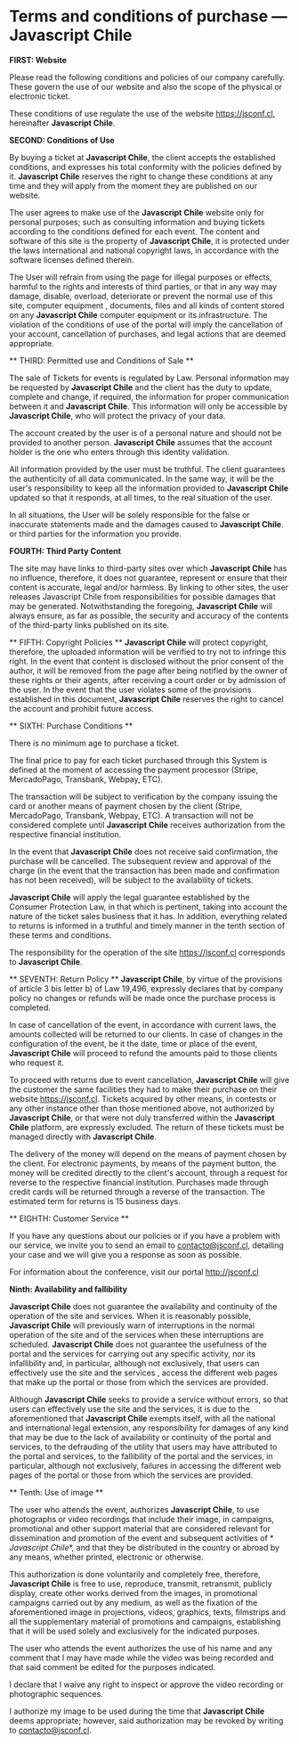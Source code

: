 
# Terms and conditions of purchase — **Javascript Chile**

**FIRST: Website**

Please read the following conditions and policies of our company carefully. These govern the use of our website and also the scope of the physical or electronic ticket.

These conditions of use regulate the use of the website https://jsconf.cl, hereinafter **Javascript Chile**.

**SECOND: Conditions of Use**

By buying a ticket at **Javascript Chile**, the client accepts the established conditions, and expresses his total conformity with the policies defined by it. **Javascript Chile** reserves the right to change these conditions at any time and they will apply from the moment they are published on our website.

The user agrees to make use of the **Javascript Chile** website only for personal purposes; such as consulting information and buying tickets according to the conditions defined for each event. The content and software of this site is the property of **Javascript Chile**, it is protected under the laws
international and national copyright laws, in accordance with the software licenses defined therein.

The User will refrain from using the page for illegal purposes or effects, harmful to the rights and interests of third parties, or that in any way may damage, disable, overload, deteriorate or prevent the normal use of this site, computer equipment , documents, files and all kinds of content stored on any **Javascript Chile** computer equipment or its infrastructure. The violation of the conditions of use of the portal will imply the cancellation of your account, cancellation of purchases, and legal actions that are deemed appropriate.

** THIRD: Permitted use and Conditions of Sale **

The sale of Tickets for events is regulated by Law.
Personal information may be requested by **Javascript Chile** and the client has the duty to update, complete and change, if required, the information for proper communication between it and **Javascript Chile**. This information will only be accessible by **Javascript Chile**, who will protect the privacy of your data.

The account created by the user is of a personal nature and should not be provided to another person. **Javascript Chile** assumes that the account holder is the one who enters through this identity validation.

All information provided by the user must be truthful. The client guarantees the authenticity of all data communicated. In the same way, it will be the user's responsibility to keep all the information provided to **Javascript Chile** updated so that it responds, at all times, to the real situation of the user.

In all situations, the User will be solely responsible for the false or inaccurate statements made and the damages caused to **Javascript Chile**. or third parties for the information you provide.

**FOURTH: Third Party Content**

The site may have links to third-party sites over which **Javascript Chile** has no influence, therefore, it does not guarantee, represent or ensure that their content is accurate, legal and/or harmless. By linking to other sites, the user releases Javascript Chile from responsibilities for possible damages that may be generated. Notwithstanding the foregoing, **Javascript Chile** will always ensure, as far as possible, the security and accuracy of the contents of the third-party links published on its site.

** FIFTH: Copyright Policies **
**Javascript Chile** will protect copyright, therefore, the uploaded information will be verified to try not to infringe this right. In the event that content is disclosed without the prior consent of the author, it will be removed from the page after being notified by the owner of these rights or their agents, after receiving a court order or by admission of the user. In the event that the user violates some of the provisions established in this document, **Javascript Chile** reserves the right to cancel the account and prohibit future access.

** SIXTH: Purchase Conditions **

There is no minimum age to purchase a ticket.

The final price to pay for each ticket purchased through this System is defined at the moment of accessing the payment processor (Stripe, MercadoPago, Transbank, Webpay, ETC).

The transaction will be subject to verification by the company issuing the card or another means of payment chosen by the client (Stripe, MercadoPago, Transbank, Webpay, ETC). A transaction will not be considered complete until **Javascript Chile** receives authorization from the respective financial institution.

In the event that **Javascript Chile** does not receive said confirmation, the purchase will be cancelled. The subsequent review and approval of the charge (in the event that the transaction has been made and confirmation has not been received), will be subject to the availability of tickets.

**Javascript Chile** will apply the legal guarantee established by the Consumer Protection Law, in that which is pertinent, taking into account the nature of the ticket sales business that it has. In addition, everything related to returns is informed in a truthful and timely manner in the tenth section of these terms and conditions.

The responsibility for the operation of the site https://jsconf.cl corresponds to **Javascript Chile**.

** SEVENTH: Return Policy **
**Javascript Chile**, by virtue of the provisions of article 3 bis letter b) of Law 19,496, expressly declares that by company policy no changes or refunds will be made once the purchase process is completed.

In case of cancellation of the event, in accordance with current laws, the amounts collected will be returned to our clients. In case of changes in the configuration of the event, be it the date, time or place of the event, **Javascript Chile** will proceed to refund the amounts paid to those clients who request it.

To proceed with returns due to event cancellation, **Javascript Chile** will give the customer the same facilities they had to make their purchase on their website https://jsconf.cl.
Tickets acquired by other means, in contests or any other instance other than those mentioned above, not authorized by **Javascript Chile**, or that were not duly transferred within the **Javascript Chile** platform, are expressly excluded. The return of these tickets must be managed directly with **Javascript Chile**.

The delivery of the money will depend on the means of payment chosen by the client. For electronic payments, by means of the payment button, the money will be credited directly to the client's account, through a request for reverse to the respective financial institution. Purchases made through credit cards will be returned through a reverse of the transaction. The estimated term for returns is 15 business days.

** EIGHTH: Customer Service **

If you have any questions about our policies or if you have a problem with our service, we invite you to send an email to contacto@jsconf.cl, detailing your case and we will give you a response as soon as possible.

For information about the conference, visit our portal http://jsconf.cl


**Ninth: Availability and fallibility**

**Javascript Chile** does not guarantee the availability and continuity of the operation of the site and services. When it is reasonably possible, **Javascript Chile** will previously warn of interruptions in the normal operation of the site and of the services when these interruptions are scheduled. **Javascript Chile** does not guarantee the usefulness of the portal and the services for carrying out any specific activity, nor its infallibility and, in particular, although not exclusively, that users can effectively use the site and the services , access the different web pages that make up the portal or those from which the services are provided.

Although **Javascript Chile** seeks to provide a service without errors, so that users can effectively use the site and the services, it is due to the aforementioned that **Javascript Chile** exempts itself, with all the national and international legal extension, any responsibility for damages of any kind that may be due to the lack of availability or continuity of the portal and services, to the defrauding of the utility that users may have attributed to the portal and services, to the fallibility of the portal and the services, in particular, although not exclusively, failures in accessing the different web pages of the portal or those from which the services are provided.

** Tenth: Use of image **

The user who attends the event, authorizes **Javascript Chile**, to use photographs or video recordings that include their image, in campaigns, promotional and other support material that are considered relevant for dissemination and promotion of the event and subsequent activities of * *Javascript Chile**, and that they be distributed in the country or abroad by any means, whether printed, electronic or otherwise.

This authorization is done voluntarily and completely free, therefore, **Javascript Chile** is free to use, reproduce, transmit, retransmit, publicly display, create other works derived from the images, in promotional campaigns carried out by any medium, as well as the fixation of the aforementioned image in projections, videos, graphics, texts, filmstrips and all the supplementary material of promotions and campaigns, establishing that it will be used solely and exclusively for the indicated purposes.

The user who attends the event authorizes the use of his name and any comment that I may have made while the video was being recorded and that said comment be edited for the purposes indicated.

I declare that I waive any right to inspect or approve the video recording or photographic sequences.

I authorize my image to be used during the time that **Javascript Chile** deems appropriate; however, said authorization may be revoked by writing to contacto@jsconf.cl.